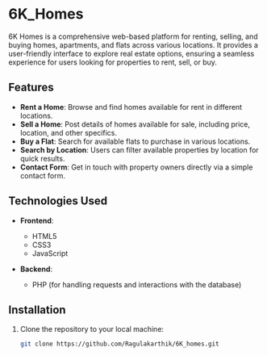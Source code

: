 # 6K_Homes

6K Homes is a comprehensive web-based platform for renting, selling, and buying homes, apartments, and flats across various locations. It provides a user-friendly interface to explore real estate options, ensuring a seamless experience for users looking for properties to rent, sell, or buy.

## Features

- **Rent a Home**: Browse and find homes available for rent in different locations.
- **Sell a Home**: Post details of homes available for sale, including price, location, and other specifics.
- **Buy a Flat**: Search for available flats to purchase in various locations.
- **Search by Location**: Users can filter available properties by location for quick results.
- **Contact Form**: Get in touch with property owners directly via a simple contact form.

## Technologies Used

- **Frontend**:
  - HTML5
  - CSS3
  - JavaScript

- **Backend**:
  - PHP (for handling requests and interactions with the database)

## Installation

1. Clone the repository to your local machine:
   ```bash
   git clone https://github.com/Ragulakarthik/6K_homes.git
